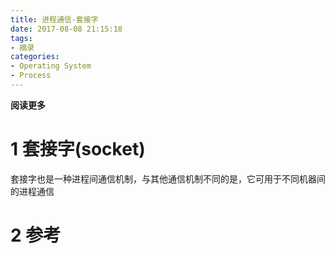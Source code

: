 ```yaml
---
title: 进程通信-套接字
date: 2017-08-08 21:15:18
tags: 
- 摘录
categories: 
- Operating System
- Process
---
```


__阅读更多__

<!--more-->

# 1 套接字(socket)

套接字也是一种进程间通信机制，与其他通信机制不同的是，它可用于不同机器间的进程通信

# 2 参考

